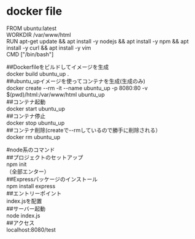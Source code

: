 # docker file  

FROM ubuntu:latest  
WORKDIR /var/www/html  
RUN apt-get update && apt install -y nodejs && apt install -y npm && apt install -y curl && apt install -y vim  
CMD ["/bin/bash"]  
  
##Dockerfileをビルドしてイメージを生成  
docker build ubuntu_up .  
##ubuntu_upイメージを使ってコンテナを生成(生成のみ)  
docker create --rm -it --name ubuntu_up -p 8080:80 -v $(pwd)/html:/var/www/html ubuntu_up  
##コンテナ起動  
docker start ubuntu_up  
##コンテナ停止  
docker stop ubuntu_up  
##コンテナ削除(createで--rmしているので勝手に削除される）  
docker rm ubuntu_up  
  
#node系のコマンド  
##プロジェクトのセットアップ  
npm init  
（全部エンター）  
##Expressパッケージのインストール  
npm install express  
##エントリーポイント  
index.jsを配置  
##サーバー起動  
node index.js  
##アクセス  
localhost:8080/test  




